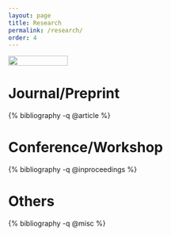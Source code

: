 ```yaml
---
layout: page
title: Research
permalink: /research/
order: 4
---
```


[<img src="https://scholar.google.com/intl/en/scholar/images/1x/scholar_logo_64dp.png" width="120" height="20"/> ](https://scholar.google.com/citations?user=vIhouUAAAAAJ&hl=en)
# Journal/Preprint

{% bibliography  -q @article %}

# Conference/Workshop

{% bibliography  -q @inproceedings %}

# Others

{% bibliography  -q @misc %}